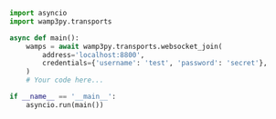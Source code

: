 <script>
import '~/styles/code.scss'
</script>

```python
import asyncio
import wamp3py.transports

async def main():
    wamps = await wamp3py.transports.websocket_join(
        address='localhost:8800',
        credentials={'username': 'test', 'password': 'secret'},
    )
    # Your code here...

if __name__ == '__main__':
    asyncio.run(main())
```

